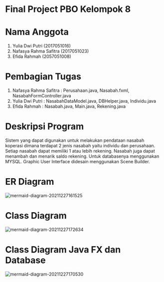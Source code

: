 # Final Project PBO Kelompok 8

# Nama Anggota
1. Yulia Dwi Putri (2017051016)
2. Nafasya Rahma Safitra (2017051023)
3. Efida Rahmah (2057051008)

# Pembagian Tugas
1. Nafasya Rahma Safitra : Perusahaan.java, Nasabah.fxml, NasabahFormController.java
2. Yulia Dwi Putri : NasabahDataModel.java, DBHelper.java, Individu.java
3. Efida Rahmah : Nasabah.java, Main.java, Rekening.java

# Deskripsi Program
Sistem yang dapat digunakan untuk melakukan pendataan nasabah koperasi dimana terdapat 2 jenis nasabah yaitu individu dan perusahaan. 
Setiap nasabah dapat memiliki 1 atau lebih rekening. Nasabah juga dapat menambah dan menarik saldo rekening. 
Untuk databasenya menggunakan MYSQL. Graphic User Interface didesain menggunakan Scene Builder. 

# ER Diagram
![mermaid-diagram-20211227161525](https://user-images.githubusercontent.com/83277030/147459935-d6b64e87-28b6-4d7e-b374-b32c055f968d.png)

# Class Diagram
![mermaid-diagram-20211227172634](https://user-images.githubusercontent.com/83277030/147462962-e9d7fc1f-e119-42af-991f-8183863bb681.png)

# Class Diagram Java FX dan Database
![mermaid-diagram-20211227170530](https://user-images.githubusercontent.com/83277030/147461150-8758ff6c-1826-40ee-9432-647edf36c284.png)


